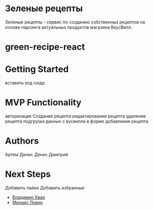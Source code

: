 # Зеленые рецепты
 Зеленые рецепты - сервис по созданию собственных рецептов на основе парсинга актуальных продуктов магазина ВкусВилл.
# green-recipe-react
# Getting Started
вставить код сюда
# MVP Functionality
авторизация
Создание рецепта
редактирование рецепта
удаление рецепта
подгрузка данных с вусвилла в форме добавления рецепта
# Authors
Артем
Денис
Денис
Дмитрий
# Next Steps
Добавить лайки
Добавить избранные

<ul>
<li><a href="https://github.com/beshunmo">Владимир Хван</a></li>
<li><a href="https://github.com/le0n229">Михаил Левин</a></li>
</ul>
